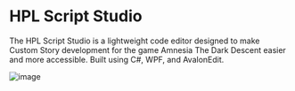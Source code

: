 # HPL Script Studio
 
The HPL Script Studio is a lightweight code editor designed to make Custom Story development for the game Amnesia The Dark Descent easier and more accessible. Built using C#, WPF, and AvalonEdit.

![image](https://github.com/user-attachments/assets/21ab1cc2-ea99-40c1-956b-597af20f7a1a)


